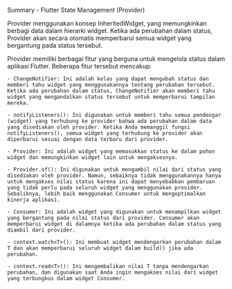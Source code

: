 Summary - Flutter State Management (Provider)

Provider menggunakan konsep InheritedWidget, yang memungkinkan berbagi data dalam hierarki widget. Ketika ada perubahan dalam status, Provider akan secara otomatis memperbarui semua widget yang bergantung pada status tersebut.

Provider memiliki berbagai fitur yang berguna untuk mengelola status dalam aplikasi Flutter. Beberapa fitur tersebut mencakup:

    - ChangeNotifier: Ini adalah kelas yang dapat mengubah status dan memberi tahu widget yang menggunakannya tentang perubahan tersebut. Ketika ada perubahan dalam status, ChangeNotifier akan memberi tahu widget yang mengandalkan status tersebut untuk memperbarui tampilan mereka.

    - notifyListeners(): Ini digunakan untuk memberi tahu semua pendengar (widget) yang terhubung ke provider bahwa ada perubahan dalam data yang disediakan oleh provider. Ketika Anda memanggil fungsi notifyListeners(), semua widget yang terhubung ke provider akan diperbarui sesuai dengan data terbaru dari provider.

    - Provider: Ini adalah widget yang memasukkan status ke dalam pohon widget dan memungkinkan widget lain untuk mengaksesnya.

    - Provider.of(): Ini digunakan untuk mengambil nilai dari status yang disediakan oleh provider. Namun, sebaiknya tidak menggunakannya hanya untuk mengakses nilai status karena ini dapat menyebabkan pembaruan yang tidak perlu pada seluruh widget yang menggunakan provider. Sebaliknya, lebih baik menggunakan Consumer untuk mengoptimalkan kinerja aplikasi.

    - Consumer: Ini adalah widget yang digunakan untuk menampilkan widget yang bergantung pada nilai status dari provider. Consumer akan memperbarui widget di dalamnya ketika ada perubahan dalam status yang diambil dari provider.

    - context.watch<T>(): Ini membuat widget mendengarkan perubahan dalam T dan akan memperbarui seluruh widget dalam build() jika ada perubahan.

    - context.read<T>(): Ini mengembalikan nilai T tanpa mendengarkan perubahan, dan digunakan saat Anda ingin mengakses nilai dari widget yang terbungkus dalam widget Consumer.